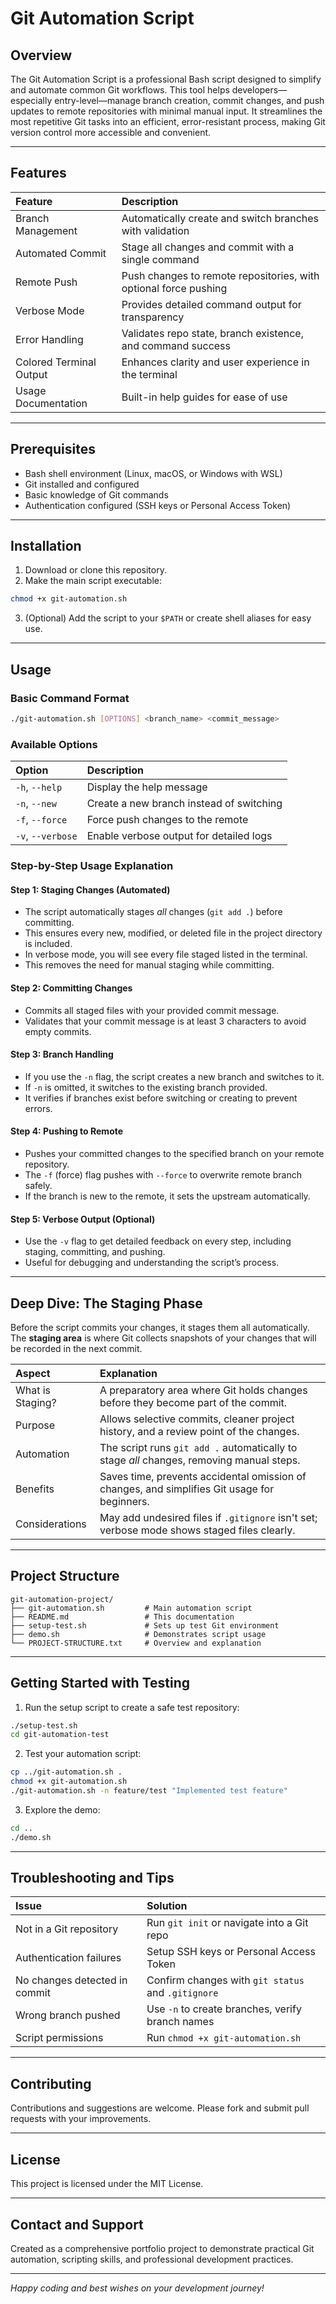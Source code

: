 
# Git Automation Script

## Overview

The Git Automation Script is a professional Bash script designed to simplify and automate common Git workflows. This tool helps developers—especially entry-level—manage branch creation, commit changes, and push updates to remote repositories with minimal manual input. It streamlines the most repetitive Git tasks into an efficient, error-resistant process, making Git version control more accessible and convenient.

***

## Features

| Feature | Description |
| :-- | :-- |
| Branch Management | Automatically create and switch branches with validation |
| Automated Commit | Stage all changes and commit with a single command |
| Remote Push | Push changes to remote repositories, with optional force pushing |
| Verbose Mode | Provides detailed command output for transparency |
| Error Handling | Validates repo state, branch existence, and command success |
| Colored Terminal Output | Enhances clarity and user experience in the terminal |
| Usage Documentation | Built-in help guides for ease of use |


***

## Prerequisites

- Bash shell environment (Linux, macOS, or Windows with WSL)
- Git installed and configured
- Basic knowledge of Git commands
- Authentication configured (SSH keys or Personal Access Token)

***

## Installation

1. Download or clone this repository.
2. Make the main script executable:
```bash
chmod +x git-automation.sh
```

3. (Optional) Add the script to your `$PATH` or create shell aliases for easy use.

***

## Usage

### Basic Command Format

```bash
./git-automation.sh [OPTIONS] <branch_name> <commit_message>
```


### Available Options

| Option | Description |
| :-- | :-- |
| `-h`, `--help` | Display the help message |
| `-n`, `--new` | Create a new branch instead of switching |
| `-f`, `--force` | Force push changes to the remote |
| `-v`, `--verbose` | Enable verbose output for detailed logs |

### Step-by-Step Usage Explanation

#### Step 1: Staging Changes (Automated)

- The script automatically stages *all* changes (`git add .`) before committing.
- This ensures every new, modified, or deleted file in the project directory is included.
- In verbose mode, you will see every file staged listed in the terminal.
- This removes the need for manual staging while committing.


#### Step 2: Committing Changes

- Commits all staged files with your provided commit message.
- Validates that your commit message is at least 3 characters to avoid empty commits.


#### Step 3: Branch Handling

- If you use the `-n` flag, the script creates a new branch and switches to it.
- If `-n` is omitted, it switches to the existing branch provided.
- It verifies if branches exist before switching or creating to prevent errors.


#### Step 4: Pushing to Remote

- Pushes your committed changes to the specified branch on your remote repository.
- The `-f` (force) flag pushes with `--force` to overwrite remote branch safely.
- If the branch is new to the remote, it sets the upstream automatically.


#### Step 5: Verbose Output (Optional)

- Use the `-v` flag to get detailed feedback on every step, including staging, committing, and pushing.
- Useful for debugging and understanding the script’s process.

***

## Deep Dive: The Staging Phase

Before the script commits your changes, it stages them all automatically. The **staging area** is where Git collects snapshots of your changes that will be recorded in the next commit.


| Aspect | Explanation |
| :-- | :-- |
| What is Staging? | A preparatory area where Git holds changes before they become part of the commit. |
| Purpose | Allows selective commits, cleaner project history, and a review point of the changes. |
| Automation | The script runs `git add .` automatically to stage *all* changes, removing manual steps. |
| Benefits | Saves time, prevents accidental omission of changes, and simplifies Git usage for beginners. |
| Considerations | May add undesired files if `.gitignore` isn't set; verbose mode shows staged files clearly. |


***

## Project Structure

```plaintext
git-automation-project/
├── git-automation.sh         # Main automation script
├── README.md                 # This documentation
├── setup-test.sh             # Sets up test Git environment
├── demo.sh                   # Demonstrates script usage
└── PROJECT-STRUCTURE.txt     # Overview and explanation
```


***

## Getting Started with Testing

1. Run the setup script to create a safe test repository:
```bash
./setup-test.sh
cd git-automation-test
```

2. Test your automation script:
```bash
cp ../git-automation.sh .
chmod +x git-automation.sh
./git-automation.sh -n feature/test "Implemented test feature"
```

3. Explore the demo:
```bash
cd ..
./demo.sh
```


***

## Troubleshooting and Tips

| Issue | Solution |
| :-- | :-- |
| Not in a Git repository | Run `git init` or navigate into a Git repo |
| Authentication failures | Setup SSH keys or Personal Access Token |
| No changes detected in commit | Confirm changes with `git status` and `.gitignore` |
| Wrong branch pushed | Use `-n` to create branches, verify branch names |
| Script permissions | Run `chmod +x git-automation.sh` |


***

## Contributing

Contributions and suggestions are welcome. Please fork and submit pull requests with your improvements.

***

## License

This project is licensed under the MIT License.

***

## Contact and Support

Created as a comprehensive portfolio project to demonstrate practical Git automation, scripting skills, and professional development practices.

***

*Happy coding and best wishes on your development journey!*

